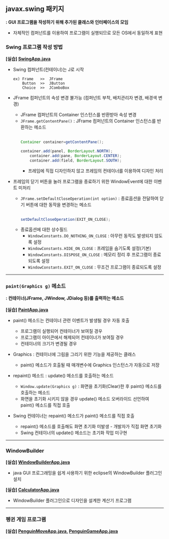 ## javax.swing 패키지
**: GUI 프로그램을 작성하기 위해 추가된 클래스와 인터페이스의 모임**

- 자체적인 컴퍼넌트를 이용하여 프로그램이 실행되므로 모든 OS에서 동일하게 표현

### Swing 프로그램 작성 방법
**[실습] [SwingApp.java](https://github.com/swanstoz/TIL/blob/master/JAVA/API/GUI/javax.swing%20package/SwingApp.java)**
- Swing 컴퍼넌트(컨테이너)는 J로 시작

      ex) Frame   >>  JFrame
          Button  >>  JButton
          Choice  >>  JComboBox

- JFrame 컴퍼넌트의 속성 변경 불가능 (컴퍼넌트 부착, 배치관리자 변경, 배경색 변경)

  - JFrame 컴퍼넌트의 Container 인스턴스를 반환받아 속성 변경
  - `JFrame.getContentPane()` : JFrame 컴퍼넌트의 Container 인스턴스를 반환하는 메소드<br/><br/>
    ```java
    Container container=getContentPane();
    
    container.add(panel, BorderLayout.NORTH);
		container.add(pane, BorderLayout.CENTER);
		container.add(field, BorderLayout.SOUTH);
    ```
    - 프레임에 직접 디자인하지 않고 프레임의 컨테이너를 이용하여 디자인 처리
 
- 프레임의 닫기 버튼을 눌러 프로그램을 종료하기 위한 WindowEvent에 대한 이벤트 미처리
  - `JFrame.setDefaultCloseOperation(int option)` : 종료옵션을 전달하여 닫기 버튼에 대한 동작을 변경하는 메소드<br/><br/>
    ```java
    setDefaultCloseOperation(EXIT_ON_CLOSE);
    ```
  - 종료옵션에 대한 상수필드
    -  `WindowConstants.DO_NOTHING_ON_CLOSE` : 아무런 동작도 발생되지 않도록 설정
    -  `WindowConstants.HIDE_ON_CLOSE` : 프레임을 숨기도록 설정(기본)
    -  `WindowConstants.DISPOSE_ON_CLOSE` : 메모리 정리 후 프로그램이 종료되도록 설정
    -  `WindowConstants.EXIT_ON_CLOSE` : 무조건 프로그램이 종료되도록 설정

---

### `paint(Graphics g)` 메소드
**: 컨테이너(JFrame, JWindow, JDialog 등)를 출력하는 메소드**<br/><br/>
**[실습] [PaintApp.java](https://github.com/swanstoz/TIL/blob/master/JAVA/API/GUI/javax.swing%20package/PaintApp.java)**
- paint() 메소드는 컨테이너 관련 이벤트가 발생될 경우 자동 호출

  - 프로그램이 실행되어 컨테이너가 보여질 경우
  - 프로그램이 아이콘에서 해제되어 컨테이너가 보여질 경우
  - 컨테이너의 크기가 변경될 경우

- Graphics : 컨테이너에 그림을 그리기 위한 기능을 제공하는 클래스
  - paint() 메소드가 호출될 때 매개변수에 Graphics 인스턴스가 자동으로 저장

- repaint() 메소드 : update() 메소드를 호출하는 메소드
  - `Window.update(Graphics g)` : 화면을 초기화(Clear)한 후 paint() 메소드를 호출하는 메소드
  - 화면을 초기화 시키지 않을 경우 update() 메소드 오버라이드 선언하여 paint() 메소드를 직접 호출
  
- Swing 컨테이너는 repaint() 메소드가 paint() 메소드를 직접 호출
  - repaint() 메소드를 호출해도 화면 초기화 미발생 - 개발자가 직접 화면 초기화
  - Swing 컨테이너의 update() 메소드는 초기화 작업 미구현

---

### WindowBuilder
**[실습] [WindowBuilderApp.java](https://github.com/swanstoz/TIL/blob/master/JAVA/API/GUI/javax.swing%20package/WindowBuilderApp.java)**

- java GUI 프로그래밍을 쉽게 사용하기 위한 eclipse의 WindowBuilder 플러그인 설치

**[실습] [CalculatorApp.java](https://github.com/swanstoz/TIL/blob/master/JAVA/API/GUI/javax.swing%20package/CalculatorApp.java)**

- WindowBuilder 플러그인으로 디자인을 설계한 계산기 프로그램

---

### 펭귄 게임 프로그램
**[실습] [PenguinMoveApp.java](https://github.com/swanstoz/TIL/blob/master/JAVA/API/GUI/javax.swing%20package/PenguinMoveApp.java), [PenguinGameApp.java](https://github.com/swanstoz/TIL/blob/master/JAVA/API/GUI/javax.swing%20package/PenguinGameApp.java)**

